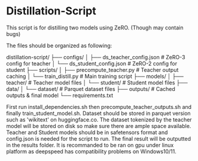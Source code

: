 # Distillation-Script
This script is for distilling two models using ZeRO. (Though may contain bugs)

The files should be organized as following: 

distillation-script/
├── configs/
│   ├── ds_teacher_config.json    # ZeRO-3 config for teacher
│   └── ds_student_config.json    # ZeRO-2 config for student
├── scripts/
│   ├── precompute_teacher.py     # Teacher output caching
│   └── train_distill.py          # Main training script
├── models/
│   ├── teacher/                  # Teacher model files
│   └── student/                  # Student model files
├── data/
│   └── dataset/                  # Parquet dataset files
├── outputs/                      # Cached outputs & final model
└── requirements.txt

First run install_dependencies.sh then precompute_teacher_outputs.sh and finally train_student_model.sh. 
Dataset should be stored in parquet version such as 'wikitext' on huggingface.co. 
The dataset tokenized by the teacher model will be stored on disk so make sure there are ample space available. 
Teacher and Student models should be in safetensors format and config.json is needed for the script to run. 
The final result will be outputted in the results folder. 
It is recommanded to be ran on gpu under linux platform as deepspeed has compatibility problems on Windows10/11. 
